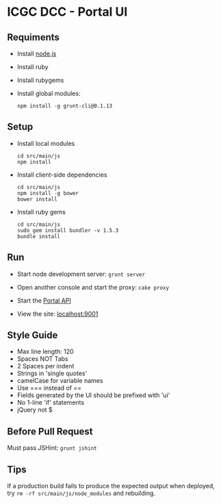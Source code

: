 ICGC DCC - Portal UI
===

Requiments
---

- Install [node.js](http://nodejs.org/download/ )
- Install ruby
- Install rubygems
- Install global modules:

	`npm install -g grunt-cli@0.1.13`

Setup
---

- Install local modules

	```
	cd src/main/js
	npm install
	```
	
- Install client-side dependencies	
	```
	cd src/main/js
	npm install -g bower
	bower install
	```
	
- Install ruby gems

	```
	cd src/main/js	
	sudo gem install bundler -v 1.5.3
	bundle install
	```

Run
---

- Start node development server: `grunt server`

- Open another console and start the proxy: `cake proxy`

- Start the [Portal API](../dcc-portal-api/README.md)
- View the site: [localhost:9001](http://localhost:9001/)

Style Guide
---

- Max line length: 120
- Spaces NOT Tabs
- 2 Spaces per indent
- Strings in 'single quotes'
- camelCase for variable names
- Use === instead of ==
- Fields generated by the UI should be prefixed with 'ui'
- No 1-line 'if' statements
- jQuery not $

Before Pull Request
---

Must pass JSHint: `grunt jshint`

Tips
---

If a production build fails to produce the expected output when deployed, try `rm -rf src/main/js/node_modules` and rebuilding.


